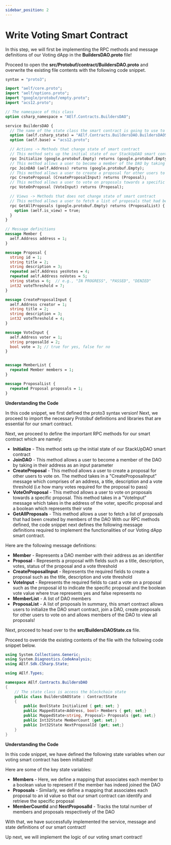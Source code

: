 ```yaml
---
sidebar_position: 2
---
```


# Write Voting Smart Contract

In this step, we will first be implementing the RPC methods and message definitions of our Voting dApp in the **BuildersDAO.proto** file!

Proceed to open the **src/Protobuf/contract/BuildersDAO.proto** and overwrite the existing file contents with the following code snippet.

```protobuf showLineNumbers
syntax = "proto3";

import "aelf/core.proto";
import "aelf/options.proto";
import "google/protobuf/empty.proto";
import "acs12.proto";

// The namespace of this class
option csharp_namespace = "AElf.Contracts.BuildersDAO";

service BuildersDAO {
  // The name of the state class the smart contract is going to use to access blockchain state
  option (aelf.csharp_state) = "AElf.Contracts.BuildersDAO.BuildersDAOState";
  option (aelf.base) = "acs12.proto";

  // Actions -> Methods that change state of smart contract
  // This method sets up the initial state of our StackUpDAO smart contract
  rpc Initialize (google.protobuf.Empty) returns (google.protobuf.Empty);
  // This method allows a user to become a member of the DAO by taking in their address as an input parameter
  rpc JoinDAO (aelf.Address) returns (google.protobuf.Empty);
  // This method allows a user to create a proposal for other users to vote on. The method takes in a "CreateProposalInput” message which comprises of an address, a title, description and a vote threshold (i.e how many votes required for the proposal to pass)
  rpc CreateProposal (CreateProposalInput) returns (Proposal);
  // This method allows a user to vote on proposals towards a specific proposal. This method takes in a "VoteInput” message which takes in the address of the voter, specific proposal and a boolean which represents their vote
  rpc VoteOnProposal (VoteInput) returns (Proposal);

  // Views -> Methods that does not change state of smart contract
  // This method allows a user to fetch a list of proposals that had been created by members of the DAO
  rpc GetAllProposals (google.protobuf.Empty) returns (ProposalList) {
    option (aelf.is_view) = true;
  }
}

// Message definitions
message Member {
  aelf.Address address = 1;
}

message Proposal {
  string id = 1;
  string title = 2;
  string description = 3;
  repeated aelf.Address yesVotes = 4;
  repeated aelf.Address noVotes = 5;
  string status = 6;  // e.g., "IN PROGRESS", "PASSED", "DENIED"
  int32 voteThreshold = 7;
}

message CreateProposalInput {
  aelf.Address creator = 1;
  string title = 2;
  string description = 3;
  int32 voteThreshold = 4;
}

message VoteInput {
  aelf.Address voter = 1;
  string proposalId = 2;
  bool vote = 3; // true for yes, false for no
}


message MemberList {
  repeated Member members = 1;
}

message ProposalList {
  repeated Proposal proposals = 1;
}
```
**Understanding the Code**

In this code snippet, we first defined the proto3 syntax version! Next, we proceed to import the necessary Protobuf definitions and libraries that are essential for our smart contract.

Next, we proceed to define the important RPC methods for our smart contract which are namely:

- **Initialize** - This method sets up the initial state of our StackUpDAO smart contract
- **JoinDAO** - This method allows a user to become a member of the DAO by taking in their address as an input parameter
- **CreateProposal** - This method allows a user to create a proposal for other users to vote on. The method takes in a "CreateProposalInput” message which comprises of an address, a title, description and a vote threshold (i.e how many votes required for the proposal to pass)
- **VoteOnProposal** - This method allows a user to vote on proposals towards a specific proposal. This method takes in a "VoteInput” message which takes in the address of the voter, specific proposal and a boolean which represents their vote
- **GetAllProposals** - This method allows a user to fetch a list of proposals that had been created by members of the DAO
With our RPC methods defined, the code snippet next defines the following message definitions required to implement the functionalities of our Voting dApp smart contract.

Here are the following message definitions:

- **Member** - Represents a DAO member with their address as an identifier
- **Proposal** - Represents a proposal with fields such as a title, description, votes, status of the proposal and a vote threshold
- **CreateProposalInput** - Represents the required fields to create a proposal such as the title, description and vote threshold
- **VoteInput** - Represents the required fields to cast a vote on a proposal such as the proposal id to indicate the specific proposal and the boolean vote value where true represents yes and false represents no
- **MemberList** - A list of DAO members
- **ProposaList** - A list of proposals
In summary, this smart contract allows users to initialize the DAO smart contract, join a DAO, create proposals for other users to vote on and allows members of the DAO to view all proposals!

Next, proceed to head over to the **src/BuildersDAOState.cs** file.

Proceed to override the existing contents of the file with the following code snippet below.

```csharp showLineNumbers
using System.Collections.Generic;
using System.Diagnostics.CodeAnalysis;
using AElf.Sdk.CSharp.State;

using AElf.Types;

namespace AElf.Contracts.BuildersDAO
{
    // The state class is access the blockchain state
    public class BuildersDAOState : ContractState 
    {
        public BoolState Initialized { get; set; }
        public MappedState<Address, bool> Members { get; set;}
        public MappedState<string, Proposal> Proposals {get; set;}
        public Int32State MemberCount {get; set;}
        public Int32State NextProposalId {get; set;}
    }
}
```
**Understanding the Code**

In this code snippet, we have defined the following state variables when our voting smart contract has been initialized!

Here are some of the key state variables:

- **Members** - Here, we define a mapping that associates each member to a boolean value to represent if the member has indeed joined the DAO
- **Proposals** - Similarly, we define a mapping that associates each proposal to an id value so that our smart contract can identify and retrieve the specific proposal
- **MemberCountId** and **NextProposalId** - Tracks the total number of members and proposals respectively of the DAO

With that, we have successfully implemented the service, message and state definitions of our smart contract!

Up next, we will implement the logic of our voting smart contract!